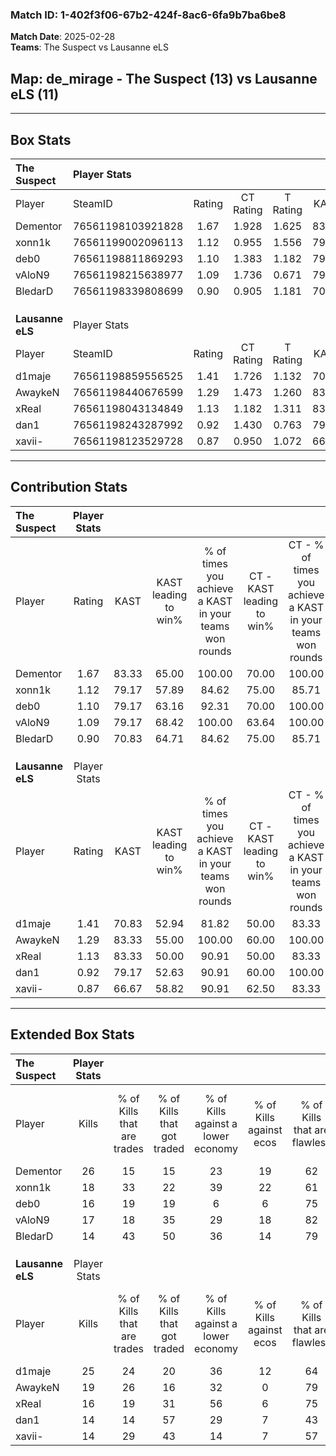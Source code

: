 ### Match ID: 1-402f3f06-67b2-424f-8ac6-6fa9b7ba6be8  
**Match Date**: 2025-02-28  
**Teams**: The Suspect vs Lausanne eLS  

## **Map**: de_mirage - The Suspect (13) vs Lausanne eLS (11)  
---  

## Box Stats  

| **The Suspect**  | Player Stats      |        |           |          |       |       |       |         |        |      |     |
| :- | :- | :-: | :-: | :-: | :-: | :-: | :-: | :-: | :-: | :-: | :-: |
| Player           | SteamID           | Rating | CT Rating | T Rating | KAST  |  ADR  | Kills | Assists | Deaths | K/D  | HS% |
| Dementor         | 76561198103921828 |  1.67  |   1.928   |  1.625   | 83.33 | 116.3 |  26   |    5    |   15   | 1.73 | 53  |
| xonn1k           | 76561199002096113 |  1.12  |   0.955   |  1.556   | 79.17 | 75.0  |  18   |    4    |   19   | 0.95 | 61  |
| deb0             | 76561198811869293 |  1.10  |   1.383   |  1.182   | 79.17 | 68.6  |  16   |    6    |   16   | 1.00 | 81  |
| vAloN9           | 76561198215638977 |  1.09  |   1.736   |  0.671   | 79.17 | 73.0  |  17   |    7    |   19   | 0.89 | 52  |
| BledarD          | 76561198339808699 |  0.90  |   0.905   |  1.181   | 70.83 | 75.5  |  14   |    5    |   20   | 0.70 | 42  |
|                  |                   |        |           |          |       |       |       |         |        |      |     |
|                  |                   |        |           |          |       |       |       |         |        |      |     |
|                  |                   |        |           |          |       |       |       |         |        |      |     |
| **Lausanne eLS** | Player Stats      |        |           |          |       |       |       |         |        |      |     |
| Player           | SteamID           | Rating | CT Rating | T Rating | KAST  |  ADR  | Kills | Assists | Deaths | K/D  | HS% |
| d1maje           | 76561198859556525 |  1.41  |   1.726   |  1.132   | 70.83 | 101.0 |  25   |    1    |   18   | 1.39 | 56  |
| AwaykeN          | 76561198440676599 |  1.29  |   1.473   |  1.260   | 83.33 | 83.4  |  19   |    6    |   16   | 1.19 | 21  |
| xReal            | 76561198043134849 |  1.13  |   1.182   |  1.311   | 83.33 | 84.3  |  16   |    9    |   19   | 0.84 | 37  |
| dan1             | 76561198243287992 |  0.92  |   1.430   |  0.763   | 79.17 | 64.5  |  14   |    3    |   20   | 0.70 | 57  |
| xavii-           | 76561198123529728 |  0.87  |   0.950   |  1.072   | 66.67 | 67.9  |  14   |    5    |   19   | 0.74 | 78  |
---  

## Contribution Stats  

| **The Suspect**  | Player Stats |       |                      |                                                        |                           |                                                             |                          |                                                            |
| :- | :-: | :-: | :-: | :-: | :-: | :-: | :-: | :-: |
| Player           |    Rating    | KAST  | KAST leading to win% | % of times you achieve a KAST in your teams won rounds | CT - KAST leading to win% | CT - % of times you achieve a KAST in your teams won rounds | T - KAST leading to win% | T - % of times you achieve a KAST in your teams won rounds |
| Dementor         |     1.67     | 83.33 |        65.00         |                         100.00                         |           70.00           |                           100.00                            |          60.00           |                           100.00                           |
| xonn1k           |     1.12     | 79.17 |        57.89         |                         84.62                          |           75.00           |                            85.71                            |          45.45           |                           83.33                            |
| deb0             |     1.10     | 79.17 |        63.16         |                         92.31                          |           70.00           |                           100.00                            |          55.56           |                           83.33                            |
| vAloN9           |     1.09     | 79.17 |        68.42         |                         100.00                         |           63.64           |                           100.00                            |          75.00           |                           100.00                           |
| BledarD          |     0.90     | 70.83 |        64.71         |                         84.62                          |           75.00           |                            85.71                            |          55.56           |                           83.33                            |
|                  |              |       |                      |                                                        |                           |                                                             |                          |                                                            |
|                  |              |       |                      |                                                        |                           |                                                             |                          |                                                            |
|                  |              |       |                      |                                                        |                           |                                                             |                          |                                                            |
| **Lausanne eLS** | Player Stats |       |                      |                                                        |                           |                                                             |                          |                                                            |
| Player           |    Rating    | KAST  | KAST leading to win% | % of times you achieve a KAST in your teams won rounds | CT - KAST leading to win% | CT - % of times you achieve a KAST in your teams won rounds | T - KAST leading to win% | T - % of times you achieve a KAST in your teams won rounds |
| d1maje           |     1.41     | 70.83 |        52.94         |                         81.82                          |           50.00           |                            83.33                            |          57.14           |                           80.00                            |
| AwaykeN          |     1.29     | 83.33 |        55.00         |                         100.00                         |           60.00           |                           100.00                            |          50.00           |                           100.00                           |
| xReal            |     1.13     | 83.33 |        50.00         |                         90.91                          |           50.00           |                            83.33                            |          50.00           |                           100.00                           |
| dan1             |     0.92     | 79.17 |        52.63         |                         90.91                          |           60.00           |                           100.00                            |          44.44           |                           80.00                            |
| xavii-           |     0.87     | 66.67 |        58.82         |                         90.91                          |           62.50           |                            83.33                            |          55.56           |                           100.00                           |
---  

## Extended Box Stats  

| **The Suspect**  | Player Stats |                            |                            |                                    |                         |                              |                                 |        |                             |                                     |                          |                               |                            |
| :- | :-: | :-: | :-: | :-: | :-: | :-: | :-: | :-: | :-: | :-: | :-: | :-: | :-: |
| Player           |    Kills     | % of Kills that are trades | % of Kills that got traded | % of Kills against a lower economy | % of Kills against ecos | % of Kills that are flawless | % of Kills that are close duels | Deaths | % of Deaths that get traded | % of Deaths against a lower economy | % of Deaths against ecos | % of Deaths that are flawless | % of Deaths that are close |
| Dementor         |      26      |             15             |             15             |                 23                 |           19            |              62              |                8                |   15   |             40              |                 13                  |            0             |              47               |             13             |
| xonn1k           |      18      |             33             |             22             |                 39                 |           22            |              61              |                6                |   19   |             32              |                 16                  |            11            |              74               |             5              |
| deb0             |      16      |             19             |             19             |                 6                  |            6            |              75              |                0                |   16   |             50              |                 19                  |            6             |              75               |             0              |
| vAloN9           |      17      |             18             |             35             |                 29                 |           18            |              82              |                0                |   19   |             26              |                 21                  |            11            |              63               |             5              |
| BledarD          |      14      |             43             |             50             |                 36                 |           14            |              79              |               14                |   20   |             15              |                 15                  |            5             |              70               |             5              |
|                  |              |                            |                            |                                    |                         |                              |                                 |        |                             |                                     |                          |                               |                            |
|                  |              |                            |                            |                                    |                         |                              |                                 |        |                             |                                     |                          |                               |                            |
|                  |              |                            |                            |                                    |                         |                              |                                 |        |                             |                                     |                          |                               |                            |
| **Lausanne eLS** | Player Stats |                            |                            |                                    |                         |                              |                                 |        |                             |                                     |                          |                               |                            |
| Player           |    Kills     | % of Kills that are trades | % of Kills that got traded | % of Kills against a lower economy | % of Kills against ecos | % of Kills that are flawless | % of Kills that are close duels | Deaths | % of Deaths that get traded | % of Deaths against a lower economy | % of Deaths against ecos | % of Deaths that are flawless | % of Deaths that are close |
| d1maje           |      25      |             24             |             20             |                 36                 |           12            |              64              |                0                |   18   |              6              |                 22                  |            6             |              83               |             0              |
| AwaykeN          |      19      |             26             |             16             |                 32                 |            0            |              79              |                5                |   16   |             25              |                 31                  |            6             |              50               |             0              |
| xReal            |      16      |             19             |             31             |                 56                 |            6            |              75              |                6                |   19   |             26              |                 32                  |            5             |              63               |             16             |
| dan1             |      14      |             14             |             57             |                 29                 |            7            |              43              |               21                |   20   |             40              |                 35                  |            5             |              80               |             0              |
| xavii-           |      14      |             29             |             43             |                 14                 |            7            |              57              |                0                |   19   |             26              |                 37                  |            11            |              68               |             11             |
